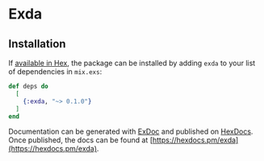 # Exda

## Installation

If [available in Hex](https://hex.pm/docs/publish), the package can be installed
by adding `exda` to your list of dependencies in `mix.exs`:

```elixir
def deps do
  [
    {:exda, "~> 0.1.0"}
  ]
end
```

Documentation can be generated with [ExDoc](https://github.com/elixir-lang/ex_doc)
and published on [HexDocs](https://hexdocs.pm). Once published, the docs can
be found at [https://hexdocs.pm/exda](https://hexdocs.pm/exda).

